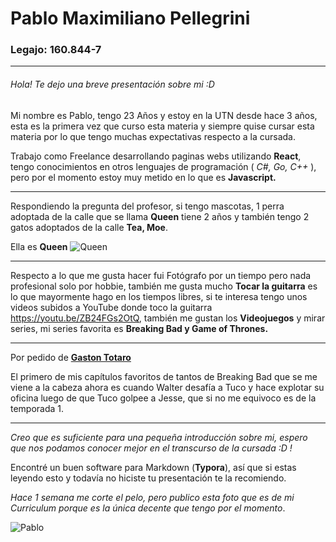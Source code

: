 # Pablo Maximiliano Pellegrini

### Legajo: 160.844-7

---

###### Hola! Te dejo una breve presentación sobre mi :D

Mi nombre es Pablo, tengo 23 Años y estoy en la UTN desde hace 3 años, esta es la primera vez que curso esta materia y  siempre quise cursar esta materia por lo que tengo muchas expectativas respecto a la cursada.

Trabajo como Freelance desarrollando paginas webs utilizando **React**, tengo conocimientos en otros lenguajes de programación ( *C#, Go, C++* ), pero por el momento estoy muy metido en lo que es **Javascript.**

---

Respondiendo la pregunta del profesor, si tengo mascotas, 1 perra adoptada de la calle que se llama **Queen** tiene 2 años y también tengo 2 gatos adoptados de la calle **Tea, Moe**.

Ella es **Queen**
![Queen](Queen.jpg)

---

Respecto a lo que me gusta hacer fui Fotógrafo por un tiempo pero nada profesional solo por hobbie, también me gusta mucho **Tocar la guitarra** es lo que mayormente hago en los tiempos libres, si te interesa tengo unos videos subidos a YouTube donde toco la guitarra https://youtu.be/ZB24FGs2OtQ, también me gustan los **Videojuegos** y mirar series, mi series favorita es **Breaking Bad y Game of Thrones.**

---

Por pedido de [**Gaston Totaro**](https://github.com/pdepmartestm/presentacion-gtotaro)

El primero de mis capítulos favoritos de tantos de Breaking Bad que se me viene a la cabeza ahora es cuando Walter desafía a Tuco y hace explotar su oficina luego de que Tuco golpee a Jesse, que si no me equivoco es de la temporada 1.

---

*Creo que es suficiente para una pequeña introducción sobre mi, espero que nos podamos conocer mejor en el transcurso de la cursada :D !*

Encontré un buen software para Markdown (**Typora**), así que si estas leyendo esto y todavía no hiciste tu presentación te la recomiendo.

*Hace 1 semana me corte el pelo, pero publico esta foto que es de mi Curriculum porque es la única decente que tengo por el momento*.

![Pablo](Pablo.jpg)